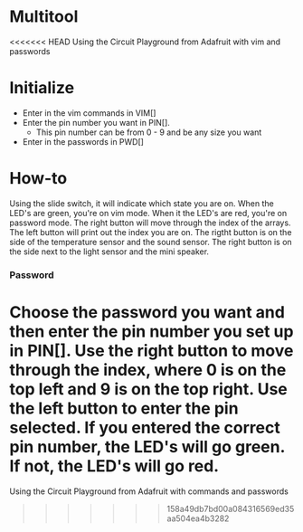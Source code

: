 # Multitool
<<<<<<< HEAD
Using the Circuit Playground from Adafruit with vim and passwords

# Initialize
- Enter in the vim commands in VIM[]
- Enter the pin number you want in PIN[].
  - This pin number can be from 0 - 9 and be any size you want
- Enter in the passwords in PWD[]

# How-to
Using the slide switch, it will indicate which state you are on. When the LED's are green, you're on vim mode. When it the LED's are red, you're on password mode. The right button will move through the index of the arrays. The left button will print out the index you are on. The rigtht button is on the side of the temperature sensor and the sound sensor. The right button is on the side next to the light sensor and the mini speaker.

### Password
Choose the password you want and then enter the pin number you set up in PIN[]. Use the right button to move through the index, where 0 is on the top left and 9 is on the top right. Use the left button to enter the pin selected. If you entered the correct pin number, the LED's will go green. If not, the LED's will go red.
=======
Using the Circuit Playground from Adafruit with commands and passwords
>>>>>>> 158a49db7bd00a084316569ed35aa504ea4b3282
